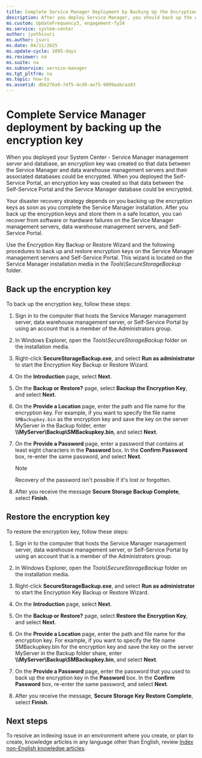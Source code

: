```yaml
---
title: Complete Service Manager Deployment by Backing Up the Encryption Key
description: After you deploy Service Manager, you should back up the encryption key to help prepare for disaster recovery.
ms.custom: UpdateFrequency3, engagement-fy24
ms.service: system-center
author: jyothisuri
ms.author: jsuri
ms.date: 04/11/2025
ms.update-cycle: 1095-days
ms.reviewer: na
ms.suite: na
ms.subservice: service-manager
ms.tgt_pltfrm: na
ms.topic: how-to
ms.assetid: dbb276a9-7df5-4cd9-ae75-9099aabcaa93
---
```


# Complete Service Manager deployment by backing up the encryption key



When you deployed your System Center - Service Manager management server and database, an encryption key was created so that data between the Service Manager and data warehouse management servers and their associated databases could be encrypted. When you deployed the Self-Service Portal, an encryption key was created so that data between the Self-Service Portal and the Service Manager database could be encrypted.  

Your disaster recovery strategy depends on you backing up the encryption keys as soon as you complete the Service Manager installation. After you back up the encryption keys and store them in a safe location, you can recover from software or hardware failures on the Service Manager management servers, data warehouse management servers, and Self-Service Portal.  

Use the Encryption Key Backup or Restore Wizard and the following procedures to back up and restore encryption keys on the Service Manager management servers and Self-Service Portal. This wizard is located on the Service Manager installation media in the *Tools\\SecureStorageBackup* folder.  

## Back up the encryption key  

To back up the encryption key, follow these steps:

1. Sign in to the computer that hosts the Service Manager management server, data warehouse management server, or Self-Service Portal by using an account that is a member of the Administrators group.  

2. In Windows Explorer, open the *Tools\\SecureStorageBackup* folder on the installation media.  

3. Right\-click **SecureStorageBackup.exe**, and select **Run as administrator** to start the Encryption Key Backup or Restore Wizard.  

4. On the **Introduction** page, select **Next**.  

5. On the **Backup or Restore?** page, select **Backup the Encryption Key**, and select **Next**.  

6. On the **Provide a Location** page, enter the path and file name for the encryption key. 
     For example, if you want to specify the file name `SMBackupkey.bin` as the encryption key and save the key on the server MyServer in the Backup folder, enter **\\\\MyServer\\Backup\\SMBackupkey.bin**, and select **Next**.  

7. On the **Provide a Password** page, enter a password that contains at least eight characters in the **Password** box. In the **Confirm Password** box, re-enter the same password, and select **Next**.  

    > [!NOTE]  
    > Recovery of the password isn't possible if it's lost or forgotten.  

8. After you receive the message **Secure Storage Backup Complete**, select **Finish**.  

## Restore the encryption key  

To restore the encryption key, follow these steps:

1. Sign in to the computer that hosts the Service Manager management server, data warehouse management server, or Self-Service Portal by using an account that is a member of the Administrators group.  

2. In Windows Explorer, open the *Tools\\SecureStorageBackup* folder on the installation media.  

3. Right-click **SecureStorageBackup.exe**, and select **Run as administrator** to start the Encryption Key Backup or Restore Wizard.  

4. On the **Introduction** page, select **Next**.  

5. On the **Backup or Restore?** page, select **Restore the Encryption Key**, and select **Next**.

6. On the **Provide a Location** page, enter the path and file name for the encryption key. 
     For example, if you want to specify the file name SMBackupkey.bin for the encryption key and save the key on the server MyServer in the Backup folder share, enter **\\\\MyServer\\Backup\\SMBackupkey.bin**, and select **Next**.  

7. On the **Provide a Password** page, enter the password that you used to back up the encryption key in the **Password** box. In the **Confirm Password** box, re-enter the same password, and select **Next**.  

8. After you receive the message, **Secure Storage Key Restore Complete**, select **Finish**.

## Next steps

To resolve an indexing issue in an environment where you create, or plan to create, knowledge articles in any language other than English, review [Index non-English knowledge articles](non-eng-articles.md).
